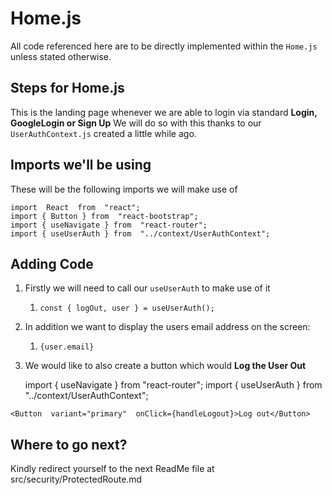 # Home.js
All code referenced here are to be directly implemented within the `Home.js` unless stated otherwise.

## Steps for Home.js
This is the landing page whenever we are able to login via standard **Login, GoogleLogin or Sign Up** We will do so with this thanks to our `UserAuthContext.js` created a little while ago.

## Imports we'll be using

These will be the following imports we will make use of

    import  React  from  "react";
    import { Button } from  "react-bootstrap";
    import { useNavigate } from  "react-router";
    import { useUserAuth } from  "../context/UserAuthContext";

## Adding Code

1. Firstly we will need to call our `useUserAuth` to make use of it
	1.  `const { logOut, user } = useUserAuth();`
2.  In addition we want to display the users email address on the screen:
	1. `{user.email}` 
3. We would like to also create a button which would **Log the User Out**

    import { useNavigate } from  "react-router";
        import { useUserAuth } from  "../context/UserAuthContext";

`<Button  variant="primary"  onClick={handleLogout}>Log out</Button>`

## Where to go next?

Kindly redirect yourself to the next ReadMe file at src/security/ProtectedRoute.md
